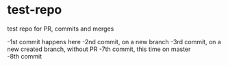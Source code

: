 # test-repo
test repo for PR, commits and merges

-1st commit happens here
-2nd commit, on a new branch
-3rd commit, on a new created branch, without PR
-7th commit, this time on master  
-8th commit
